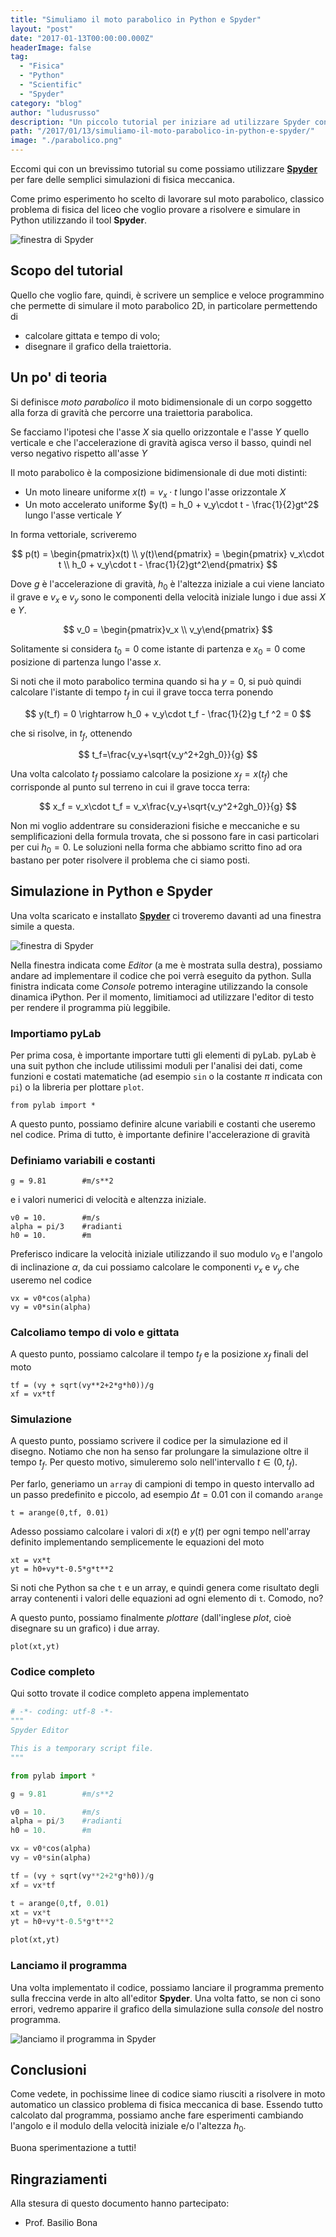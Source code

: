 ```yaml
---
title: "Simuliamo il moto parabolico in Python e Spyder"
layout: "post"
date: "2017-01-13T00:00:00.000Z"
headerImage: false
tag: 
  - "Fisica"
  - "Python"
  - "Scientific"
  - "Spyder"
category: "blog"
author: "ludusrusso"
description: "Un piccolo tutorial per iniziare ad utilizzare Spyder con Python"
path: "/2017/01/13/simuliamo-il-moto-parabolico-in-python-e-spyder/"
image: "./parabolico.png"
---
```


Eccomi qui con un brevissimo tutorial su come possiamo utilizzare [**Spyder**](http://www.ludusrusso.cc/posts/2017-01-12-spyder-un-altra-alternativa-in-python-a-matlab) per fare delle semplici simulazioni di fisica meccanica.

Come primo esperimento ho scelto di lavorare sul moto parabolico, classico problema di fisica del liceo che voglio provare a risolvere e simulare in Python utilizzando il tool **Spyder**.

![finestra di Spyder](./parabolico.png)

## Scopo del tutorial

Quello che voglio fare, quindi, è scrivere un semplice e veloce programmino che permette di simulare il moto parabolico 2D, in particolare permettendo di

- calcolare gittata e tempo di volo;
- disegnare il grafico della traiettoria.

## Un po' di teoria

Si definisce _moto parabolico_ il moto bidimensionale di un corpo soggetto alla forza di gravità che percorre una traiettoria parabolica.

Se facciamo l'ipotesi che l'asse $X$ sia quello orizzontale e l'asse $Y$ quello verticale e che l'accelerazione di gravità agisca verso il basso, quindi nel verso negativo rispetto all'asse $Y$

Il moto parabolico è la composizione bidimensionale di due moti distinti:

- Un moto lineare uniforme $x(t) = v_x\cdot t$ lungo l'asse orizzontale $X$
- Un moto accelerato uniforme $y(t) = h_0 + v_y\cdot t - \frac{1}{2}gt^2$ lungo l'asse verticale $Y$

In forma vettoriale, scriveremo

$$
p(t) = \begin{pmatrix}x(t) \\ y(t)\end{pmatrix} = \begin{pmatrix} v_x\cdot t \\ h_0 + v_y\cdot t - \frac{1}{2}gt^2\end{pmatrix}
$$

Dove $g$ è l'accelerazione di gravità, $h_0$ è l'altezza iniziale a cui viene lanciato il grave e $v_x$ e $v_y$ sono le componenti della velocità iniziale lungo i due assi $X$ e $Y$.

$$
v_0 = \begin{pmatrix}v_x \\ v_y\end{pmatrix}
$$

Solitamente si considera $t_0=0$ come istante di partenza e $x_0=0$ come posizione di partenza lungo l'asse $x$.

Si noti che il moto parabolico termina quando si ha $y = 0$, si può quindi calcolare l'istante di tempo $t_f$ in cui il grave tocca terra ponendo

$$
y(t_f) = 0 \rightarrow h_0 + v_y\cdot t_f - \frac{1}{2}g t_f ^2 = 0
$$

che si risolve, in $t_f$, ottenendo

$$
t_f=\frac{v_y+\sqrt{v_y^2+2gh_0}}{g}
$$

Una volta calcolato $t_f$ possiamo calcolare la posizione $x_f = x(t_f)$ che corrisponde al punto sul terreno in cui il grave tocca terra:

$$
x_f = v_x\cdot t_f = v_x\frac{v_y+\sqrt{v_y^2+2gh_0}}{g}
$$

Non mi voglio addentrare su considerazioni fisiche e meccaniche e su semplificazioni della formula trovata, che si possono fare in casi particolari per cui $h_0=0$. Le soluzioni nella forma che abbiamo scritto fino ad ora bastano per poter risolvere il problema che ci siamo posti.

## Simulazione in Python e Spyder

Una volta scaricato e installato [**Spyder**](https://pythonhosted.org/spyder/installation.html) ci troveremo davanti ad una finestra simile a questa.

![finestra di Spyder](./home.png)

Nella finestra indicata come _Editor_ (a me è mostrata sulla destra), possiamo andare ad implementare il codice che poi verrà eseguito da python. Sulla finistra indicata come _Console_ potremo interagine utilizzando la console dinamica iPython. Per il momento, limitiamoci ad utilizzare l'editor di testo per rendere il programma più leggibile.

### Importiamo pyLab

Per prima cosa, è importante importare tutti gli elementi di pyLab. pyLab è una suit python che include utilissimi moduli per l'analisi dei dati, come funzioni e costati matematiche (ad esempio `sin` o la costante $\pi$ indicata con `pi`) o la libreria per plottare `plot`.

```
from pylab import *
```

A questo punto, possiamo definire alcune variabili e costanti che useremo nel codice. Prima di tutto, è importante definire l'accelerazione di gravità

### Definiamo variabili e costanti

```
g = 9.81        #m/s**2
```

e i valori numerici di velocità e altenzza iniziale.

```
v0 = 10.        #m/s
alpha = pi/3    #radianti
h0 = 10.        #m

```

Preferisco indicare la velocità iniziale utilizzando il suo modulo $v_0$ e l'angolo di inclinazione $\alpha$,
da cui possiamo calcolare le componenti $v_x$ e $v_y$ che useremo nel codice

```
vx = v0*cos(alpha)
vy = v0*sin(alpha)
```

### Calcoliamo tempo di volo e gittata

A questo punto, possiamo calcolare il tempo $t_f$ e la posizione $x_f$ finali del moto

```
tf = (vy + sqrt(vy**2+2*g*h0))/g
xf = vx*tf
```

### Simulazione

A questo punto, possiamo scrivere il codice per la simulazione ed il disegno. Notiamo che non ha senso far prolungare la simulazione oltre il tempo $t_f$. Per questo motivo, simuleremo solo nell'intervallo $t \in (0, t_f)$.

Per farlo, generiamo un `array` di campioni di tempo in questo intervallo ad un passo predefinito e piccolo, ad esempio $\Delta t = 0.01$ con il comando `arange`

```
t = arange(0,tf, 0.01)
```

Adesso possiamo calcolare i valori di $x(t)$ e $y(t)$ per ogni tempo nell'array definito implementando semplicemente le equazioni del moto

```
xt = vx*t
yt = h0+vy*t-0.5*g*t**2
```

Si noti che Python sa che `t` e un array, e quindi genera come risultato degli array contenenti i valori delle equazioni ad ogni elemento di `t`. Comodo, no?

A questo punto, possiamo finalmente _plottare_ (dall'inglese _plot_, cioè disegnare su un grafico) i due array.

```
plot(xt,yt)
```

### Codice completo

Qui sotto trovate il codice completo appena implementato

```python
# -*- coding: utf-8 -*-
"""
Spyder Editor

This is a temporary script file.
"""

from pylab import *

g = 9.81        #m/s**2

v0 = 10.        #m/s
alpha = pi/3    #radianti
h0 = 10.        #m

vx = v0*cos(alpha)
vy = v0*sin(alpha)

tf = (vy + sqrt(vy**2+2*g*h0))/g
xf = vx*tf

t = arange(0,tf, 0.01)
xt = vx*t
yt = h0+vy*t-0.5*g*t**2

plot(xt,yt)
```

### Lanciamo il programma

Una volta implementato il codice, possiamo lanciare il programma premento sulla freccina verde in alto all'editor **Spyder**. Una volta fatto, se non ci sono errori, vedremo apparire il grafico della simulazione sulla _console_ del nostro programma.

![lanciamo il programma in Spyder](./exec.png)

## Conclusioni

Come vedete, in pochissime linee di codice siamo riusciti a risolvere in moto automatico un classico problema di fisica meccanica di base. Essendo tutto calcolato dal programma, possiamo anche fare esperimenti cambiando l'angolo e il modulo della velocità iniziale e/o l'altezza $h_0$.

Buona sperimentazione a tutti!

## Ringraziamenti

Alla stesura di questo documento hanno partecipato:

- Prof. Basilio Bona
